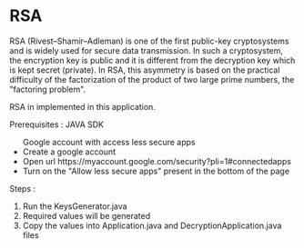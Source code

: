 # RSA
RSA (Rivest–Shamir–Adleman) is one of the first public-key cryptosystems and is widely used for secure data transmission. In such a cryptosystem, the encryption key is public and it is different from the decryption key which is kept secret (private). In RSA, this asymmetry is based on the practical difficulty of the factorization of the product of two large prime numbers, the "factoring problem".

RSA in implemented in this application.

Prerequisites : 
  JAVA SDK
  <ul>Google account with access less secure apps
    <li>Create a google account</li>
    <li>Open url https://myaccount.google.com/security?pli=1#connectedapps</li>
    <li>Turn on the "Allow less secure apps" present in the bottom of the page</li>
  </ul>

Steps :
1. Run the KeysGenerator.java 
2. Required values will be generated
3. Copy the values into Application.java and DecryptionApplication.java files
